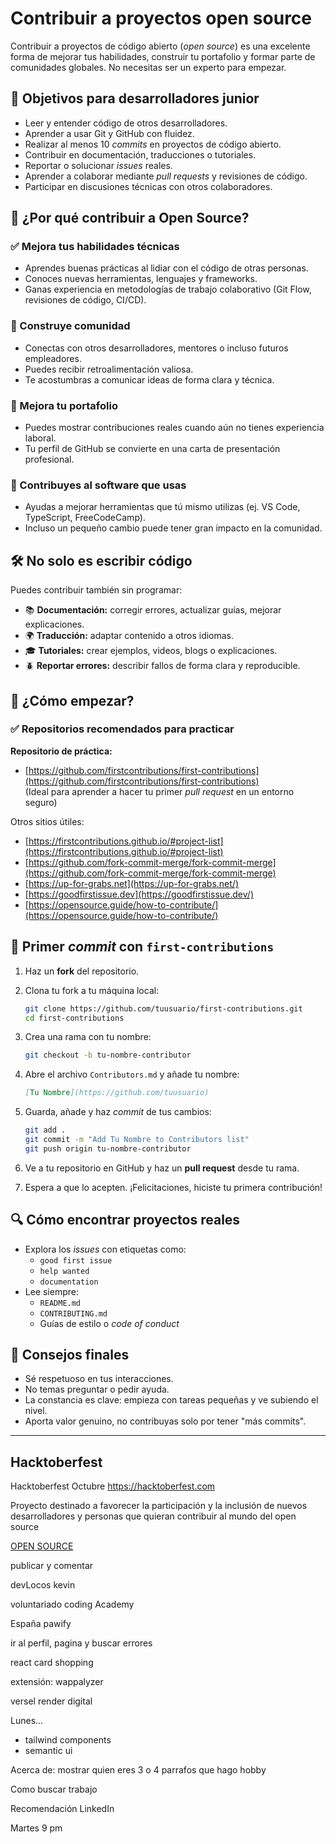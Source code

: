 # Contribuir a proyectos open source

Contribuir a proyectos de código abierto (_open source_) es una excelente forma de mejorar tus habilidades, construir tu portafolio y formar parte de comunidades globales. No necesitas ser un experto para empezar.

## 🎯 Objetivos para desarrolladores junior

- Leer y entender código de otros desarrolladores.
- Aprender a usar Git y GitHub con fluidez.
- Realizar al menos 10 _commits_ en proyectos de código abierto.
- Contribuir en documentación, traducciones o tutoriales.    
- Reportar o solucionar _issues_ reales.
- Aprender a colaborar mediante _pull requests_ y revisiones de código.
- Participar en discusiones técnicas con otros colaboradores.

## 🚀 ¿Por qué contribuir a Open Source?

### ✅ Mejora tus habilidades técnicas

- Aprendes buenas prácticas al lidiar con el código de otras personas.
- Conoces nuevas herramientas, lenguajes y frameworks.
- Ganas experiencia en metodologías de trabajo colaborativo (Git Flow, revisiones de código, CI/CD).

### 🤝 Construye comunidad

- Conectas con otros desarrolladores, mentores o incluso futuros empleadores.
- Puedes recibir retroalimentación valiosa.
- Te acostumbras a comunicar ideas de forma clara y técnica.

### 💼 Mejora tu portafolio

- Puedes mostrar contribuciones reales cuando aún no tienes experiencia laboral.
- Tu perfil de GitHub se convierte en una carta de presentación profesional.

### 🧩 Contribuyes al software que usas

- Ayudas a mejorar herramientas que tú mismo utilizas (ej. VS Code, TypeScript, FreeCodeCamp).
- Incluso un pequeño cambio puede tener gran impacto en la comunidad.

## 🛠️ No solo es escribir código

Puedes contribuir también sin programar:

- 📚 **Documentación:** corregir errores, actualizar guías, mejorar explicaciones.
- 🌍 **Traducción:** adaptar contenido a otros idiomas.
- 🎓 **Tutoriales:** crear ejemplos, videos, blogs o explicaciones.
- 🪲 **Reportar errores:** describir fallos de forma clara y reproducible.

## 👣 ¿Cómo empezar?

### ✅ Repositorios recomendados para practicar

**Repositorio de práctica:**

- [https://github.com/firstcontributions/first-contributions](https://github.com/firstcontributions/first-contributions)  
    (Ideal para aprender a hacer tu primer _pull request_ en un entorno seguro)

Otros sitios útiles:

- [https://firstcontributions.github.io/#project-list](https://firstcontributions.github.io/#project-list)
- [https://github.com/fork-commit-merge/fork-commit-merge](https://github.com/fork-commit-merge/fork-commit-merge)
- [https://up-for-grabs.net](https://up-for-grabs.net/)
- [https://goodfirstissue.dev](https://goodfirstissue.dev/)
- [https://opensource.guide/how-to-contribute/](https://opensource.guide/how-to-contribute/)

## 🧪 Primer _commit_ con `first-contributions`

1. Haz un **fork** del repositorio.
    
2. Clona tu fork a tu máquina local:
    
    ```bash
    git clone https://github.com/tuusuario/first-contributions.git
    cd first-contributions
    ```
    
3. Crea una rama con tu nombre:
    
    ```bash
    git checkout -b tu-nombre-contributor
    ```
    
4. Abre el archivo `Contributors.md` y añade tu nombre:
    
    ```md
    [Tu Nombre](https://github.com/tuusuario)
    ```
    
5. Guarda, añade y haz _commit_ de tus cambios:
    
    ```bash
    git add .
    git commit -m "Add Tu Nombre to Contributors list"
    git push origin tu-nombre-contributor
    ```
    
6. Ve a tu repositorio en GitHub y haz un **pull request** desde tu rama.
    
7. Espera a que lo acepten. ¡Felicitaciones, hiciste tu primera contribución!
    

## 🔍 Cómo encontrar proyectos reales

- Explora los _issues_ con etiquetas como:
    - `good first issue`
    - `help wanted`
    - `documentation`
- Lee siempre:
    - `README.md`
    - `CONTRIBUTING.md`
    - Guías de estilo o _code of conduct_

## 📌 Consejos finales

- Sé respetuoso en tus interacciones.
- No temas preguntar o pedir ayuda.
- La constancia es clave: empieza con tareas pequeñas y ve subiendo el nivel.
- Aporta valor genuino, no contribuyas solo por tener "más commits".

---

## Hacktoberfest

Hacktoberfest Octubre
https://hacktoberfest.com

Proyecto destinado a favorecer la participación y la inclusión de nuevos desarrolladores y personas que quieran contribuir al mundo del open source

[OPEN SOURCE](https://www.youtube.com/watch?v=MAZaG4lqKeo)










publicar y comentar




devLocos kevin

voluntariado
coding Academy

España
pawify

ir al perfil, pagina
 y buscar errores



react card shopping

extensión:
wappalyzer

versel 
render
digital




Lunes...


- tailwind components
- semantic ui

Acerca de: mostrar quien eres 3 o 4 parrafos que hago hobby


Como buscar trabajo

Recomendación LinkedIn


Martes 9 pm